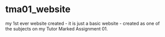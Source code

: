 # tma01_website
my 1st ever website created - it is just a basic website - created as one of the subjects on my Tutor Marked Assignment 01.
